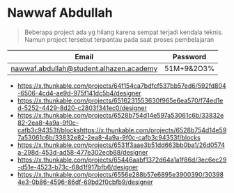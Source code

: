 # Nawwaf Abdullah 

>Beberapa project ada yg hilang karena sempat terjadi kendala teknis. Namun project tersebut terpantau pada saat proses pembelajaran

|Email|Password|
|---|---|
|nawwaf.abdullah@student.alhazen.academy|51M+9&2O3%|

- https://x.thunkable.com/projects/64f154ca7bdfcf537bb57ed6/592fd804-6506-4cd4-ae9d-975f141dc5b4/designer
- https://x.thunkable.com/projects/6516231553630f965e6ea570/f74ed1ed-5252-4429-8d20-c2803f341ec0/designer
- https://x.thunkable.com/projects/6528b754d14e597a53061c6b/33832e82-2ea8-4a9a-9f0c-cafb3c94353f/blockshttps://x.thunkable.com/projects/6528b754d14e597a53061c6b/33832e82-2ea8-4a9a-9f0c-cafb3c94353f/blocks
- https://x.thunkable.com/projects/6531f3aae3b51dd663bb0ba1/26d0574a-298d-453d-ad58-477e302ecb88/designer
- https://x.thunkable.com/projects/65446aabf1372d64a1a1f86d/3ec6ec29-d51e-4523-b73c-68d1f917bfb6/designer
- https://x.thunkable.com/projects/6556e288b57e6895e3900390/303984e3-0b86-4596-86df-69bd2f0cbfb9/designer
